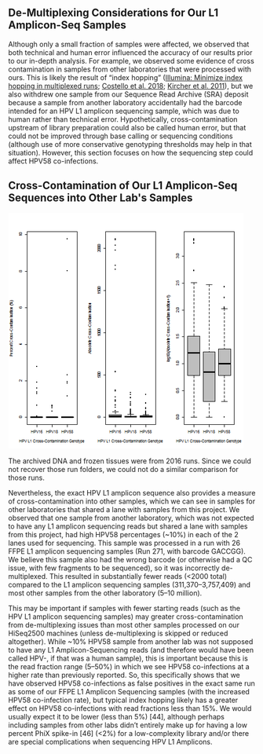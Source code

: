 De-Multiplexing Considerations for Our L1 Amplicon-Seq Samples
-----------------
Although only a small fraction of samples were affected, we observed that both technical and human error influenced the accuracy of our results prior to our in-depth analysis. For example, we observed some evidence of cross contamination in samples from other laboratories that were processed with ours. This is likely the result of “index hopping” ([Illumina: Minimize index hopping in multiplexed runs](https://www.illumina.com/science/education/minimizing-index-hopping.html); [Costello et al. 2018](https://bmcgenomics.biomedcentral.com/articles/10.1186/s12864-018-4703-0); [Kircher et al. 2011](https://www.ncbi.nlm.nih.gov/pubmed/22021376)), but we also withdrew one sample from our Sequence Read Archive (SRA) deposit because a sample from another laboratory accidentally had the barcode intended for an HPV L1 amplicon sequencing sample, which was due to human rather than technical error. Hypothetically, cross-contamination upstream of library preparation could also be called human error, but that could not be improved through base calling or sequencing conditions (although use of more conservative genotyping thresholds may help in that situation). However, this section focuses on how the sequencing step could affect HPV58 co-infections.

Cross-Contamination of Our L1 Amplicon-Seq Sequences into Other Lab's Samples
-----------------

![HPV L1 Amplicon Exact Matches](2017-FFPE-Runs_HPV-L1-Amplicon-Cross-Contamination.png "HPV L1 Amplicon Exact Matches")

The archived DNA and frozen tissues were from 2016 runs.  Since we could not recover those run folders, we could not do a similar comparison for those runs.

Nevertheless, the exact HPV L1 amplicon sequence also provides a measure of cross-contamination into other samples, which we can see in samples for other laboratories that shared a lane with samples from this project. We observed that one sample from another laboratory, which was not expected to have any L1 amplicon sequencing reads but shared a lane with samples from this project, had high HPV58 percentages (~10%) in each of the 2 lanes used for sequencing. This sample was processed in a run with 26 FFPE L1 amplicon sequencing samples (Run 271, with barcode GACCGG).  We believe this sample also had the wrong barcode (or otherwise had a QC issue, with few fragments to be sequenced), so it was incorrectly de-multiplexed.  This resulted in substantially fewer reads (<2000 total) compared to the L1 amplicon sequencing samples (311,370–3,757,409) and most other samples from the other laboratory (5–10 million).

This may be important if samples with fewer starting reads (such as the HPV L1 amplicon sequencing samples) may greater cross-contamination from de-multiplexing issues than most other samples processed on our HiSeq2500 machines (unless de-multiplexing is skipped or reduced altogether). While ~10% HPV58 sample from another lab was not supposed to have any L1 Amplicon-Sequencing reads (and therefore would have been called HPV-, if that was a human sample), this is important because this is the read fraction range (5–50%) in which we see HPV58 co-infections at a higher rate than previously reported. So, this specifically shows that we have observed HPV58 co-infections as false positives in the exact same run as some of our FFPE L1 Amplicon Sequencing samples (with the increased HPV58 co-infection rate), but typical index hopping likely has a greater effect on HPV58 co-infections with read fractions less than 15%. We would usually expect it to be lower (less than 5%) [44], although perhaps including samples from other labs didn’t entirely make up for having a low percent PhiX spike-in [46] (<2%) for a low-complexity library and/or there are special complications when sequencing HPV L1 Amplicons.
